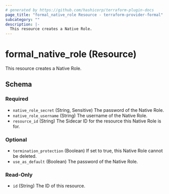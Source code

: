 ```yaml
---
# generated by https://github.com/hashicorp/terraform-plugin-docs
page_title: "formal_native_role Resource - terraform-provider-formal"
subcategory: ""
description: |-
  This resource creates a Native Role.
---
```


# formal_native_role (Resource)

This resource creates a Native Role.



<!-- schema generated by tfplugindocs -->
## Schema

### Required

- `native_role_secret` (String, Sensitive) The password of the Native Role.
- `native_role_username` (String) The username of the Native Role.
- `resource_id` (String) The Sidecar ID for the resource this Native Role is for.

### Optional

- `termination_protection` (Boolean) If set to true, this Native Role cannot be deleted.
- `use_as_default` (Boolean) The password of the Native Role.

### Read-Only

- `id` (String) The ID of this resource.


